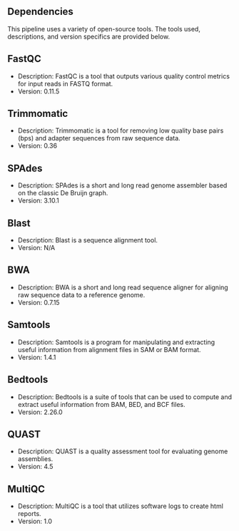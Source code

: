Dependencies
------------

This pipeline uses a variety of open-source tools. The tools used, descriptions, and version specifics are provided below.

FastQC
------
  - Description: FastQC is a tool that outputs various quality control metrics for input reads in FASTQ format.
  - Version: 0.11.5
  
Trimmomatic
-----------
  - Description: Trimmomatic is a tool for removing low quality base pairs (bps) and adapter sequences from raw sequence data.
  - Version: 0.36
  
SPAdes
------
  - Description: SPAdes is a short and long read genome assembler based on the classic De Bruijn graph.
  - Version: 3.10.1
  
Blast
-----
  - Description: Blast is a sequence alignment tool.
  - Version: N/A
  
BWA
---
  - Description: BWA is a short and long read sequence aligner for aligning raw sequence data to a reference genome.
  - Version: 0.7.15
  
Samtools
--------
  - Description: Samtools is a program for manipulating and extracting useful information from alignment files in SAM or BAM format.
  - Version: 1.4.1
  
Bedtools
--------
  - Description: Bedtools is a suite of tools that can be used to compute and extract useful information from BAM, BED, and BCF files.
  - Version: 2.26.0
  
QUAST
-----
  - Description: QUAST is a quality assessment tool for evaluating genome assemblies.
  - Version: 4.5
  
MultiQC
-------
  - Description: MultiQC is a tool that utilizes software logs to create html reports.
  - Version: 1.0

